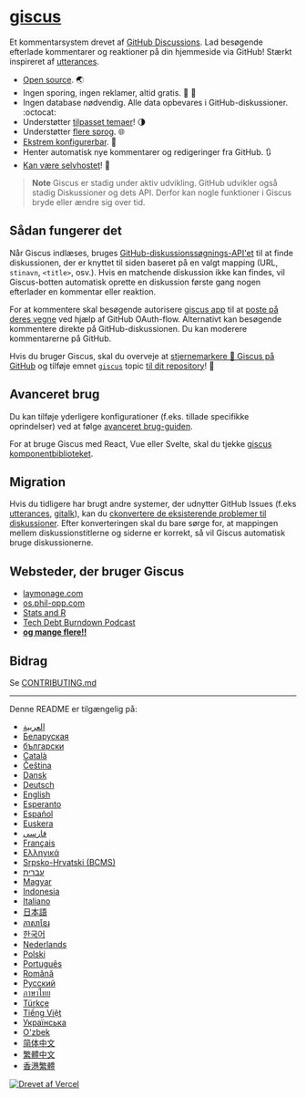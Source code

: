 # [giscus][giscus]

Et kommentarsystem drevet af [GitHub Discussions][discussions]. Lad besøgende efterlade kommentarer og reaktioner på din hjemmeside via GitHub! Stærkt inspireret af [utterances][utterances].

- [Open source][repo]. 🌏
- Ingen sporing, ingen reklamer, altid gratis. 📡 🚫
- Ingen database nødvendig. Alle data opbevares i GitHub-diskussioner. :octocat:
- Understøtter [tilpasset temaer][creating-custom-themes]! 🌗
- Understøtter [flere sprog][multiple-languages]. 🌐
- [Ekstrem konfigurerbar][advanced-usage]. 🔧
- Henter automatisk nye kommentarer og redigeringer fra GitHub. 🔃
- [Kan være selvhostet][self-hosting]! 🤳

> **Note**
> Giscus er stadig under aktiv udvikling. GitHub udvikler også stadig Diskussioner og dets API. Derfor kan nogle funktioner i Giscus bryde eller ændre sig over tid.

## Sådan fungerer det

Når Giscus indlæses, bruges [GitHub-diskussionssøgnings-API'et][search-api] til at finde diskussionen, der er knyttet til siden baseret på en valgt mapping (URL, `stinavn`, `<title>`, osv.). Hvis en matchende diskussion ikke kan findes, vil Giscus-botten automatisk oprette en diskussion første gang nogen efterlader en kommentar eller reaktion.

For at kommentere skal besøgende autorisere [giscus app][giscus-app] til at [poste på deres vegne][authorization] ved hjælp af GitHub OAuth-flow. Alternativt kan besøgende kommentere direkte på GitHub-diskussionen. Du kan moderere kommentarerne på GitHub.

[giscus]: https://giscus-new.vercel.app
[discussions]: https://docs.github.com/en/discussions
[utterances]: https://github.com/utterance/utterances
[repo]: https://github.com/giscus/giscus
[advanced-usage]: https://github.com/giscus/giscus/blob/main/ADVANCED-USAGE.md
[creating-custom-themes]: https://github.com/giscus/giscus/blob/main/ADVANCED-USAGE.md#data-theme
[multiple-languages]: https://github.com/giscus/giscus/blob/main/CONTRIBUTING.md#adding-localizations
[self-hosting]: https://github.com/giscus/giscus/blob/main/SELF-HOSTING.md
[search-api]: https://docs.github.com/en/graphql/guides/using-the-graphql-api-for-discussions#search
[giscus-app]: https://github.com/apps/giscus-new
[authorization]: https://docs.github.com/en/developers/apps/identifying-and-authorizing-users-for-github-apps

<!-- configuration -->

Hvis du bruger Giscus, skal du overveje at [stjernemarkere 🌟 Giscus på GitHub][repo] og tilføje emnet [`giscus`][giscus-topic] topic [til dit repository][topic-howto]! 🎉

## Avanceret brug

Du kan tilføje yderligere konfigurationer (f.eks. tillade specifikke oprindelser) ved at følge [avanceret brug-guiden][advanced-usage].

For at bruge Giscus med React, Vue eller Svelte, skal du tjekke [giscus komponentbiblioteket][giscus-component].

## Migration

Hvis du tidligere har brugt andre systemer, der udnytter GitHub Issues (f.eks [utterances][utterances], [gitalk][gitalk]), kan du [ckonvertere de eksisterende problemer til diskussioner][convert]. Efter konverteringen skal du bare sørge for, at mappingen mellem diskussionstitlerne og siderne er korrekt, så vil Giscus automatisk bruge diskussionerne.

## Websteder, der bruger Giscus

- [laymonage.com][laymonage-website]
- [os.phil-opp.com][os-phil-opp]
- [Stats and R][statsandr]
- [Tech Debt Burndown Podcast][techdebtburndown]
- [**og mange flere!!**][giscus-topic]

## Bidrag

Se [CONTRIBUTING.md][contributing]

[giscus-component]: https://github.com/giscus/giscus-component
[repo]: https://github.com/giscus/giscus
[giscus-topic]: https://github.com/topics/giscus
[topic-howto]: https://docs.github.com/en/github/administering-a-repository/classifying-your-repository-with-topics
[advanced-usage]: https://github.com/giscus/giscus/blob/main/ADVANCED-USAGE.md
[utterances]: https://github.com/utterance/utterances
[gitalk]: https://github.com/gitalk/gitalk
[convert]: https://docs.github.com/en/discussions/managing-discussions-for-your-community/moderating-discussions#converting-an-issue-to-a-discussion
[laymonage-website]: https://laymonage.com/posts/giscus
[os-phil-opp]: https://os.phil-opp.com
[statsandr]: https://statsandr.com
[techdebtburndown]: https://techdebtburndown.com
[contributing]: https://github.com/giscus/giscus/blob/main/CONTRIBUTING.md

<!-- end -->

---

Denne README er tilgængelig på:

- [&lrm;العربية](README.ar.md)
- [Беларуская](README.be.md)
- [български](README.bg.md)
- [Català](README.ca.md)
- [Čeština](README.cs.md)
- [Dansk](README.da.md)
- [Deutsch](README.de.md)
- [English](README.md)
- [Esperanto](README.eo.md)
- [Español](README.es.md)
- [Euskera](README.eu.md)
- [فارسی](README.fa.md)
- [Français](README.fr.md)
- [Ελληνικά](README.gr.md)
- [Srpsko-Hrvatski (BCMS)](README.hbs.md)
- [עברית](README.he.md)
- [Magyar](README.hu.md)
- [Indonesia](README.id.md)
- [Italiano](README.it.md)
- [日本語](README.ja.md)
- [ភាសាខ្មែរ](README.kh.md)
- [한국어](README.ko.md)
- [Nederlands](README.nl.md)
- [Polski](README.pl.md)
- [Português](README.pt.md)
- [Română](README.ro.md)
- [Русский](README.ru.md)
- [ภาษาไทย](README.th.md)
- [Türkçe](README.tr.md)
- [Tiếng Việt](README.vi.md)
- [Українська](README.uk.md)
- [O'zbek](README.uz.md)
- [简体中文](README.zh-CN.md)
- [繁體中文](README.zh-TW.md)
- [香港繁體](README.zh-HK.md)

[![Drevet af Vercel](public/powered-by-vercel.svg)][vercel]

[vercel]: https://vercel.com/?utm_source=giscus&utm_campaign=oss
